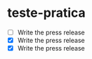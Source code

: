 # teste-pratica

- [ ] Write the press release
- [x] Write the press release
- [X] Write the press release
